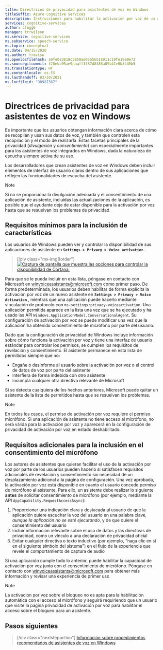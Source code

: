 ```yaml
---
title: Directrices de privacidad para asistentes de voz en Windows
titleSuffix: Azure Cognitive Services
description: Instrucciones para habilitar la activación por voz de un agente de voz de forma predeterminada.
services: cognitive-services
author: cfogg6
manager: trrwilson
ms.service: cognitive-services
ms.subservice: speech-service
ms.topic: conceptual
ms.date: 04/15/2020
ms.author: travisw
ms.openlocfilehash: a9fe083818c5850ad05556b18911c19fe19e0e72
ms.sourcegitcommit: f28ebb95ae9aaaff3f87d8388a09b41e0b3445b5
ms.translationtype: HT
ms.contentlocale: es-ES
ms.lasthandoff: 03/30/2021
ms.locfileid: "90987387"
---
```

# <a name="privacy-guidelines-for-voice-assistants-on-windows"></a>Directrices de privacidad para asistentes de voz en Windows

Es importante que los usuarios obtengan información clara acerca de cómo se recopilan y usan sus datos de voz, y también que controlen esta recopilación y el modo de realizarla. Estas facetas principales de la privacidad (*divulgación* y *consentimiento*) son especialmente importantes para los asistentes de voz integrados en Windows, dada la naturaleza de escucha siempre activa de su uso.

Los desarrolladores que crean asistentes de voz en Windows deben incluir elementos de interfaz de usuario claros dentro de sus aplicaciones que reflejen las funcionalidades de escucha del asistente.

> [!NOTE]
> Si no se proporciona la divulgación adecuada y el consentimiento de una aplicación de asistente, incluidas las actualizaciones de la aplicación, es posible que el ayudante deje de estar disponible para la activación por voz hasta que se resuelvan los problemas de privacidad.

## <a name="minimum-requirements-for-feature-inclusion"></a>Requisitos mínimos para la inclusión de características

Los usuarios de Windows pueden ver y controlar la disponibilidad de sus aplicaciones de asistente en **`Settings > Privacy > Voice activation`** .

 > [!div class="mx-imgBorder"]
 > [![Captura de pantalla que muestra las opciones para controlar la disponibilidad de Cortana. ](media/voice-assistants/windows_voice_assistant/privacy-app-listing.png "Una entrada de configuración de privacidad de activación por voz de Windows para una aplicación de asistente")](media/voice-assistants/windows_voice_assistant/privacy-app-listing.png#lightbox)

Para que se le pueda incluir en esta lista, póngase en contacto con Microsoft en winvoiceassistants@microsoft.com como primer paso. De forma predeterminada, los usuarios deben habilitar de forma explícita la activación por voz de un nuevo asistente en **`Settings > Privacy > Voice Activation`** , mientras que una aplicación puede hacerlo mediante vinculación de protocolo con `ms-settings:privacy-voiceactivation`. Una aplicación permitida aparece en la lista una vez que se ha ejecutado y ha usado las API `Windows.ApplicationModel.ConversationalAgent`. Su configuración de activación por voz se puede modificar una vez que la aplicación ha obtenido consentimiento de micrófono por parte del usuario.

Dado que la configuración de privacidad de Windows incluye información sobre cómo funciona la activación por voz y tiene una interfaz de usuario estándar para controlar los permisos, se cumplen los requisitos de revelación y consentimiento. El asistente permanece en esta lista de permitidos siempre que no:

* Engañe o desinforme al usuario sobre la activación por voz o el control de datos de voz por parte del asistente
* Interfiera de forma indebida con otro asistente
* Incumpla cualquier otra directiva relevante de Microsoft

Si se detecta cualquiera de los hechos anteriores, Microsoft puede quitar un asistente de la lista de permitidos hasta que se resuelvan los problemas.

> [!NOTE]
> En todos los casos, el permiso de activación por voz requiere el permiso micrófono. Si una aplicación de asistente no tiene acceso al micrófono, no será válida para la activación por voz y aparecerá en la configuración de privacidad de activación por voz en estado deshabilitado.

## <a name="additional-requirements-for-inclusion-in-microphone-consent"></a>Requisitos adicionales para la inclusión en el consentimiento del micrófono

Los autores de asistentes que quieran facilitar el uso de la activación por voz por parte de los usuarios pueden hacerlo si satisfacen requisitos adicionales de revelación y consentimiento sin necesidad de un desplazamiento adicional a la página de configuración. Una vez aprobada, la activación por voz está disponible en cuanto el usuario concede permiso de micrófono al asistente. Para ello, un asistente debe realizar lo siguiente **antes** de solicitar consentimiento de micrófono (por ejemplo, mediante la API `AppCapability.RequestAccessAsync`):

1. Proporcionar una indicación clara y destacada al usuario de que la aplicación quiere escuchar la voz del usuario en una palabra clave, *aunque la aplicación no se esté ejecutando*, y de que quiere el consentimiento del usuario
1. Incluir información relevante sobre el uso de datos y las directivas de privacidad, como un vínculo a una declaración de privacidad oficial
1. Evitar cualquier directiva o texto inductivo (por ejemplo, "haga clic en sí en el siguiente símbolo del sistema") en el flujo de la experiencia que revele el comportamiento de captura de audio

Si una aplicación cumple todo lo anterior, puede habilitar la capacidad de activación por voz junto con el consentimiento de micrófono. Póngase en contacto con winvoiceassistants@microsoft.com para obtener más información y revisar una experiencia de primer uso.

> [!NOTE]
> La activación por voz sobre el bloqueo no es apta para la habilitación automática con el acceso al micrófono y seguirá requiriendo que un usuario que visite la página privacidad de activación por voz para habilitar el acceso sobre el bloqueo para un asistente.

## <a name="next-steps"></a>Pasos siguientes

> [!div class="nextstepaction"]
> [Información sobre procedimientos recomendados de asistentes de voz en Windows](windows-voice-assistants-best-practices.md)